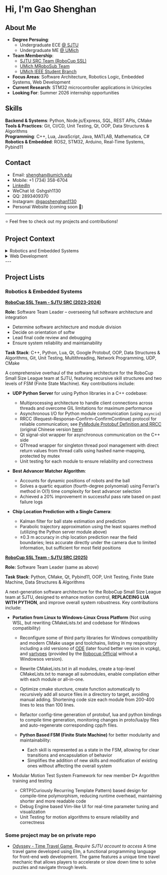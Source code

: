 # Hi, I'm Gao Shenghan

## About Me

- **Degree Persuing**: 
    - Undergraduate ECE [@ SJTU](https://www.sjtu.edu.cn/) 
    - Undergraduate ME [@ UMich](https://www.umich.edu/)
- **Team Membership**: 
    - [SJTU SRC Team (RoboCup SSL)](https://github.com/sjtu-src)
    - [UMich MRoboSub Team](https://github.com/MRoboSub/mrobosub)
    - [UMich IEEE Student Branch](https://ieee.eecs.umich.edu/)  
- **Focus Areas**: Software Architecture, Robotics Logic, Embedded Systems, Web Development  
- **Current Research**: STM32 microcontroller applications in Unicycles  
- **Looking For**: Summer 2026 internship opportunities


## Skills

**Backend & Systems**: Python, Node.js/Express, SQL, REST APIs, CMake  
**Tools & Practices**: Git, CI/CD, Unit Testing, Qt, OOP, Data Structures & Algorithms  
**Programming**: C++, Lua, JavaScript, Java, MATLAB, Mathematica, C#  
**Robotics & Embedded**: ROS2, STM32, Arduino, Real-Time Systems, Pybind11  


## Contact
- Email: shenghan@umich.edu
- Mobile: +1 (734) 358-6704
- [LinkedIn](https://www.linkedin.com/in/shenghan-gao-30b029383)
- WeChat Id: Gshgsh1130
- QQ: 2893409370
- Instagram: [@gaoshenghan1130](https://www.instagram.com/gaoshenghan1130/)
- Personal Website (coming soon 🚧)

---
⭐️ Feel free to check out my projects and contributions!

## Project Context

<details>
  <summary>Robotics and Embedded Systems</summary>

- **RoboCup SSL Team - SJTU SRC (2023-2024)**  
  Key contributions: Python-C++ integration, UDP server, RRCC protocol, Best Advancer Matcher, Chip Location Prediction, etc.

</details>

<details>
  <summary>Web Development</summary>

- **IEEE Web Page**  
  Built RESTful APIs with Node.js/Express, integrated MySQL database for user management, and implemented secure student verification system.

</details>
---

## Project Lists

### Robotics & Embedded Systems
**[RoboCup SSL Team - SJTU SRC (2023-2024)](https://github.com/sjtu-src/Falcon2023)**

**Role:** Software Team Leader – overseeing full software architecture and integration
- Determine software architecture and module division
- Decide on orientation of softw
- Lead final code review and debugging  
- Ensure system reliability and maintainability

**Task Stack**: C++, Python, Lua, Qt, Google Protobuf, OOP, Data Structures & Algorithms, Git, Unit Testing, Multithreading, Network Programming, UDP, CMake

A comprehensive overhaul of the software architecture for the RoboCup Small Size League team at SJTU, featuring recursive skill structures and two levels of FSM (Finite State Machine). Key contributions include:

- **UDP Python Server** for using Python libraries in a C++ codebase:
    - Multiprocessing architecture to handle client connections across threads and overcome GIL limitations for maximum performance
    - Asynchronous I/O for Python module communication (using `asyncio`)
    - RRCC (Request–Response–Confirm–ConfirmContinue) protocol for reliable communication; see [PyModule Protobuf Definition and RRCC](./PyModule/PYM_Protobuf&RRCC_Eng.md) (original Chinese version [here](./PyModule/PYM_Protobuf&RRCC.md))
    - Qt signal-slot wrapper for asynchronous communication on the C++ side
    - QThread wrapper for singleton thread pool management with direct return values from thread calls using hashed name-mapping, protected by mutex
    - Unit testing for each module to ensure reliability and correctness

- **Best Advancer Matcher Algorithm**:
    - Accounts for dynamic positions of robots and the ball
    - Solves a quartic equation (fourth-degree polynomial) using Ferrari's method in O(1) time complexity for best advancer selection
    - Achieved a 20% improvement in successful pass rate based on past failure logs

- **Chip Location Prediction with a Single Camera**:
    - Kalman filter for ball state estimation and prediction
    - Parabolic trajectory approximation using the least squares method (utilizing the Python server module above)
    - ±0.3 m accuracy in chip location prediction near the field boundaries; less accurate directly under the camera due to limited information, but sufficient for most field positions


**[RoboCup SSL Team - SJTU SRC (2025)](https://github.com/sjtu-src/Falcon2026)**

**Role:** Software Team Leader (same as above)

**Task Stack**: Python, CMake, Qt, Pybind11, OOP, Unit Testing, Finite State Machine, Data Structures & Algorithms


A next-generation software architecture for the RoboCup Small Size League team at SJTU, designed to enhance motion control, **REPLACEING LUA WITH PYTHON**, and improve overall system robustness. Key contributions include:


- **Portation from Linux to Windows-Linux Cross Platform** (Not using WSL, but rewriting CMakeLists.txt and codebase for Windows compatibility)
  - Reconfigure some of third party libraries for Windows compatibility and modern CMake usage and toolchains, listing in my respository including a old versiono of [ODE](https://github.com/gaoshenghan1130/ODE_modernRepair) (later found better version in vcpkg),  and [vartypes](https://github.com/gaoshenghan1130/VarTypes_Robocup) (provided by the [Robocup Official](https://www.robocup.org) without a Windowsos version).
  - Rewrite CMakeLists.txt in all modules, create a top-level CMakeLists.txt to manage all submodules, enable compilation either with each module or all-in-one.
  - Optimize cmake sturcture, create function automatically to recursively add all source files in a directory to target, avoiding manual adding. Shortening code size each module from 200-400 lines to less than 100 lines.
  - Refactor config-time generation of protobuf, lua and python bindings to compile time generation, monitoring changes in proto/lua/py files and auto-regenerate corresponding cpp/h files.

  - **Python Based FSM (Finite State Machine)** for better modularity and maintainability:
    - Each skill is represented as a state in the FSM, allowing for clear transitions and encapsulation of behavior
    - Simplifies the addition of new skills and modification of existing ones without affecting the overall system

- Modular Motion Test System Framework for new member D* Argorithm training and testing
  - CRTP(Curiously Recurring Template Pattern) based design for compile-time polymorphism, reducing runtime overhead, maintaining shorter and more readable code
  - Debug Engine based Vim-like UI for real-time parameter tuning and visualization
  - Unit Testing for motion algorithms to ensure reliability and correctness


### Some project may be on private repo



- [Odyssey - Time Travel Game](https://focs.ji.sjtu.edu.cn/git/SilverFOCS-24su/p2team07), *Require SJTU account to access*
A time travel game developed using Elm, a functional programming language for front-end web development. The game features a unique time travel mechanic that allows players to accelerate or slow down time to solve puzzles and navigate through levels.

